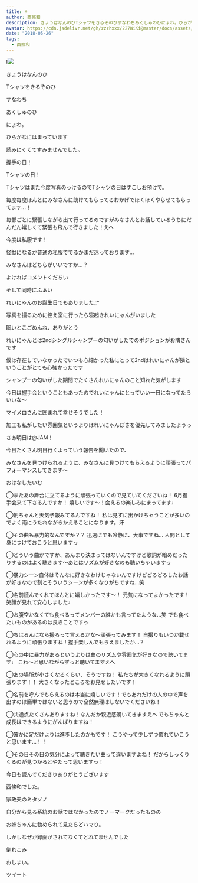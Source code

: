 ```yaml
---
title: ⚘
author: 西條和
description: きょうはなんのひTシャツをきるぞのひすなわちあくしゅのひにょわ。ひらがなにはまっています...
avatar: https://cdn.jsdelivr.net/gh/zzzhxxx/227WiKi@master/docs/assets/photo/avatar/nagomi.jpg
date: "2018-05-26"
tags:
  - 西條和
---
```


!![](https://cdn.jsdelivr.net/gh/zzzhxxx/227WiKi-image@master/blog-image/nagomi-2018-05-26_1.jpg)












きょうはなんのひ








Tシャツをきるぞのひ






すなわち






あくしゅのひ







にょわ。










ひらがなにはまっています











読みにくくてすみませんでした。











握手の日！




Tシャツの日！









Tシャツはまた今度写真のっけるのでTシャツの日はすこしお預けで。












毎度毎度ほんとにみなさんに助けてもらってるおかげでほくほくやらせてもらってます…！









毎部ごとに緊張しながら出て行ってるのですがみなさんとお話しているうちにだんだん嬉しくて緊張も飛んで行きました！えへ










今度は私服です！









怪獣になるか普通の私服ででるかまだ迷っております…









みなさんはどちらがいいですか…？






よければコメントくだちい







そして同時にふぁい











れいにゃんのお誕生日でもありました.:*









写真を撮るために控え室に行ったら寝起きれいにゃんがいました








眠いとこごめんね、ありがとう









れいにゃんとは2ndシングルシャンプーの匂いがしたでのポジションがお隣さんです










僕は存在していなかったでいつも心細かった私にとって2ndはれいにゃんが隣ということがとても心強かったです









シャンプーの匂いがした期間でたくさんれいにゃんのこと知れた気がします












今日は握手会ということもあったのでれいにゃんにとっていい一日になってたらいいな〜










マイメロさんに囲まれて幸せそうでした！









加工も私がしたい雰囲気というよりはれいにゃんぽさを優先してみましたようっ











さあ明日は@JAM！









今日たくさん明日行くよっていう報告を聞いたので、










みなさんを見つけられるように、みなさんに見つけてもらえるように頑張ってパフォーマンスしてきます〜













おはなしたいむ



◯またあの舞台に立てるように頑張っていくので見ていてくださいね！
6月握手会来て下さるんですか！
嬉しいです〜！会えるの楽しみにまってます♩






◯朝ちゃんと天気予報みてるんですね！
私は見ずに出かけちゃうことが多いのでよく雨にうたれながらかえることになります。汗





◯その曲も暴力的なんですか？？
迅速にでも冷静に、大事ですね…
人間として身につけておこうと思いますっ




◯どういう曲かですか、あんまり決まってはないんですけど歌詞が暗めだったりするのはよく聴きます〜あとはリズムが好きなのも聴いちゃいますっ





◯暴力シーン自体はそんなに好きなわけじゃないんですけどどろどろしたお話が好きなので割とそういうシーンが多くなりがちですね…笑





◯名前読んでくれてほんとに嬉しかったです〜！
元気になってよかったです！笑顔が見れて安心しました♩





◯お腹空かなくても食べるってメンバーの誰かも言ってたような…笑
でも食べたいものがあるのは良きことですっ





◯ちはるんになら撮ろって言えるかな〜頑張ってみます！
自撮りもいつか載せれるように頑張りますね！握手楽しんでもらえましたか…？





◯心の中に暴力があるというよりは曲のリズムや雰囲気が好きなので聴いてます♩
こわ〜と思いながらずっと聴いてますえへ





◯あの場所が小さくなるくらい、そうですね！
私たちが大きくなれるように頑張ります！！
大きくなったところをお見せしたいです！





◯名前を呼んでもらえるのは本当に嬉しいです！でもあれだけの人の中で声を出すのは簡単ではないと思うので全然無理はしないでくださいね！





◯共通点たくさんありますね！なんだか親近感湧いてきますえへ
でもちゃんと成長はできるようにがんばりますね！





◯確かに足だけよりは進歩したのかもです！
こうやって少しずつ慣れていこうと思います…！！






◯その日その日の気分によって聴きたい曲って違いますよね！
だからしっくりくるのが見つかるとやたって思いますっ！











今日も読んでくださりありがとうございます











西條和でした。










家政夫のミタゾノ






自分から見る系統のお話ではなかったのでノーマークだったものの








お姉ちゃんに勧められて見たらどハマり。








しかしなぜか録画がされてなくてとれてませんでした









倒れこみ









おしまい。


ツイート



